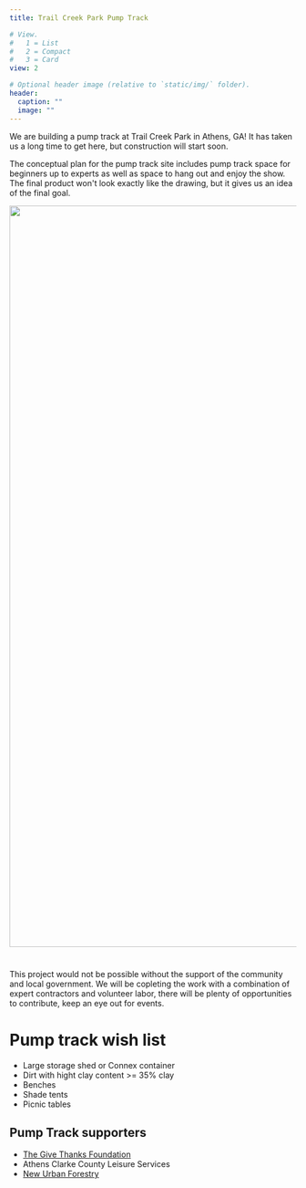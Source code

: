 ```yaml
---
title: Trail Creek Park Pump Track

# View.
#   1 = List
#   2 = Compact
#   3 = Card
view: 2

# Optional header image (relative to `static/img/` folder).
header:
  caption: ""
  image: ""
---
```


We are building a pump track at Trail Creek Park in Athens, GA! It has taken us a long time to get here, but construction will start soon.

The conceptual plan for the pump track site includes pump track space for beginners up to experts as well as space to hang out and enjoy the show. The final product won't look exactly like the drawing, but it gives us an idea of the final goal.

<img src="../images/Pump Track concept grab.JPG" width="1300">

# 
This project would not be possible without the support of the community and local government. We will be copleting the work with a combination of expert contractors and volunteer labor, there will be plenty of opportunities to contribute, keep an eye out for events.

# Pump track wish list

+ Large storage shed or Connex container
+ Dirt with hight clay content >= 35% clay
+ Benches
+ Shade tents
+ Picnic tables

## Pump Track supporters

+ [The Give Thanks Foundation](https://www.facebook.com/GiveThanks8k/)
+ Athens Clarke County Leisure Services
+ [New Urban Forestry](https://newurbanforestry.com/)
